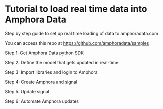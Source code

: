 # Tutorial to load real time data into Amphora Data
Step by step guide to set up real time loading of data to amphoradata.com

You can access this repo at https://github.com/amphoradata/samples

Step 1: Get Amphora Data python SDK

Step 2: Define the model that gets updated in real-time

Step 3: Import libraries and login to Amphora

Step 4: Create Amphora and signal

Step 5: Update signal

Step 6: Automate Amphora updates
